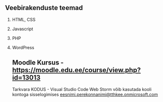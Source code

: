 ## Veebirakenduste teemad
 1. HTML, CSS
 2. Javascript
 3. PHP
 4. WordPress

    ## Moodle Kursus - https://moodle.edu.ee/course/view.php?id=13013

    Tarkvara KODUS - Visual Studio Code
    Web Storm võib kasutada kooli kontoga sisselogimises eesnimi.perekonnanimi@tthkee.onmicrosoft.com
